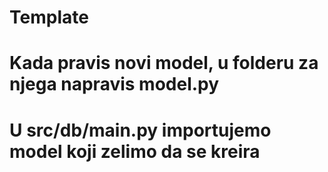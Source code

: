 # Template

# Kada pravis novi model, u folderu za njega napravis model.py
# U src/db/main.py importujemo model koji zelimo da se kreira
